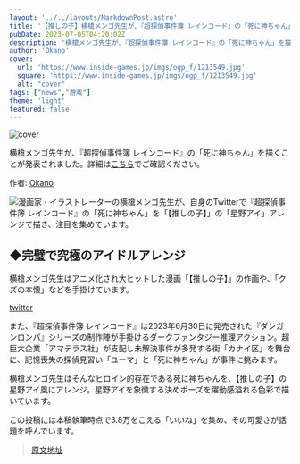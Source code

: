 ```yaml
---
layout: '../../layouts/MarkdownPost.astro'
title: '【推しの子】横槍メンゴ先生が、『超探偵事件簿 レインコード』の「死に神ちゃん」を描く！“完璧で究極のアイドル”アレンジ'
pubDate: 2023-07-05T04:20:02Z
description: '横槍メンゴ先生が、『超探偵事件簿 レインコード』の「死に神ちゃん」を描くことが発表されました。詳細はリンク先でご確認ください。'
author: 'Okano'
cover:
  url: 'https://www.inside-games.jp/imgs/ogp_f/1213549.jpg'
  square: 'https://www.inside-games.jp/imgs/ogp_f/1213549.jpg'
  alt: "cover"
tags: ["news","游戏"]
theme: 'light'
featured: false
---
```


![cover](https://www.inside-games.jp/imgs/ogp_f/1213549.jpg)

横槍メンゴ先生が、『超探偵事件簿 レインコード』の「死に神ちゃん」を描くことが発表されました。詳細は[こちら](https://www.inside-games.jp/article/2023/07/05/147004.html)でご確認ください。

作者: [Okano](/author/10272/recent/Okano)

![漫画家・イラストレーターの横槍メンゴ先生が、自身のTwitterで『超探偵事件簿 レインコード』の「死に神ちゃん」を「【推しの子】」の「星野アイ」アレンジで描き、注目を集めています。](https://www.inside-games.jp/imgs/zoom/1213542.png)

## ◆完璧で究極のアイドルアレンジ
横槍メンゴ先生はアニメ化され大ヒットした漫画「【推しの子】」の作画や、「クズの本懐」などを手掛けています。

[twitter](https://twitter.com/Yorimen/status/1676199254774390785?s=20)

また、『超探偵事件簿 レインコード』は2023年6月30日に発売された『ダンガンロンパ』シリーズの制作陣が手掛けるダークファンタジー推理アクション。超巨大企業「アマテラス社」が支配し未解決事件が多発する街「カナイ区」を舞台に、記憶喪失の探偵見習い「ユーマ」と「死に神ちゃん」が事件に挑みます。

横槍メンゴ先生はそんなヒロイン的存在である死に神ちゃんを、【推しの子】の星野アイ風にアレンジ。星野アイを象徴する決めポーズを躍動感溢れる色彩で描いています。

この投稿には本稿執筆時点で3.8万をこえる「いいね」を集め、その可愛さが話題を呼んでいます。

>[原文地址](https://www.inside-games.jp/article/2023/07/05/147004.html)  